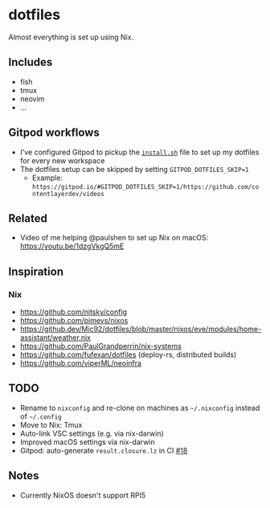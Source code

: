 # dotfiles

Almost everything is set up using Nix.

## Includes

- fish
- tmux
- neovim
- ...

## Gitpod workflows

- I've configured Gitpod to pickup the [`install.sh`](./install.sh) file to set up my dotfiles for every new workspace
- The dotfiles setup can be skipped by setting `GITPOD_DOTFILES_SKIP=1`
  - Example: `https://gitpod.io/#GITPOD_DOTFILES_SKIP=1/https://github.com/contentlayerdev/videos`

## Related

- Video of me helping @paulshen to set up Nix on macOS: https://youtu.be/1dzgVkgQ5mE

## Inspiration

### Nix

- https://github.com/nitsky/config
- https://github.com/pimeys/nixos
- https://github.dev/Mic92/dotfiles/blob/master/nixos/eve/modules/home-assistant/weather.nix
- https://github.com/PaulGrandperrin/nix-systems
- https://github.com/fufexan/dotfiles (deploy-rs, distributed builds)
- https://github.com/viperML/neoinfra

## TODO

- Rename to `nixconfig` and re-clone on machines as `~/.nixconfig` instead of `~/.config`
- Move to Nix: Tmux
- Auto-link VSC settings (e.g. via nix-darwin)
- Improved macOS settings via nix-darwin
- Gitpod: auto-generate `result.closure.lz` in CI [#18](https://github.com/schickling/dotfiles/issues/18)

## Notes

- Currently NixOS doesn't support RPI5